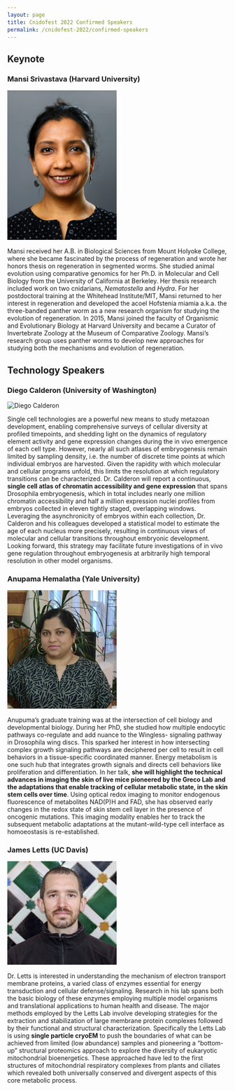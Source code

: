 ```yaml
---
layout: page
title: Cnidofest 2022 Confirmed Speakers
permalink: /cnidofest-2022/confirmed-speakers
---
```


## Keynote 

### Mansi Srivastava (Harvard University)

<img src="/assets/images/Mansi-Srivastava.jpg" alt="Mansi Strivastava" width=250/>

Mansi received her A.B. in Biological Sciences from Mount Holyoke College, where she became fascinated by the process of regeneration and wrote her honors thesis on regeneration in segmented worms. She studied animal evolution using comparative genomics for her Ph.D. in Molecular and Cell Biology from the University of California at Berkeley. Her thesis research included work on two cnidarians, _Nematostella_ and _Hydra_. For her postdoctoral training at the Whitehead Institute/MIT, Mansi returned to her interest in regeneration and developed the acoel Hofstenia miamia a.k.a. the three-banded panther worm as a new research organism for studying the evolution of regeneration. In 2015, Mansi joined the faculty of Organismic and Evolutionary Biology at Harvard University and became a Curator of Invertebrate Zoology at the Museum of Comparative Zoology. Mansi’s research group uses panther worms to develop new approaches for studying both the mechanisms and evolution of regeneration.

## Technology Speakers

### Diego Calderon (University of Washington)

<img src="/assets/images/Diego-Calderon.jpg" alt="Diego Calderon" width=250/>

Single cell technologies are a powerful new means to study metazoan development, enabling comprehensive surveys of cellular diversity at profiled timepoints, and shedding light on the dynamics of regulatory element activity and gene expression changes during the in vivo emergence of each cell type. However, nearly all such atlases of embryogenesis remain limited by sampling density, i.e. the number of discrete time points at which individual embryos are harvested. Given the rapidity with which molecular and cellular programs unfold, this limits the resolution at which regulatory transitions can be characterized. Dr. Calderon will report a continuous, **single cell atlas of chromatin accessibility and gene expression** that spans Drosophila embryogenesis, which in total includes nearly one million chromatin accessibility and half a million expression nuclei profiles from embryos collected in eleven tightly staged, overlapping windows. Leveraging the asynchronicity of embryos within each collection, Dr. Calderon and his colleagues developed a statistical model to estimate the age of each nucleus more precisely, resulting in continuous views of molecular and cellular transitions throughout embryonic development. Looking forward, this strategy may facilitate future investigations of in vivo gene regulation throughout embryogenesis at arbitrarily high temporal resolution in other model organisms.

### Anupama Hemalatha (Yale University)

<img src="/assets/images/Anupama-Hemalatha.jpg" alt="Anapuma Hemalatha" width=250/>

Anupuma’s graduate training was at the intersection of cell biology and developmental biology. During her PhD, she studied how multiple endocytic pathways co-regulate and add nuance to the Wingless- signaling pathway in Drosophila wing discs.  This sparked her interest in how intersecting complex growth signaling pathways are deciphered per cell to result in cell behaviors in a tissue-specific coordinated manner. Energy metabolism is one such hub that integrates growth signals and directs cell behaviors like proliferation and differentiation.  In her talk, **she will highlight the technical advances in imaging the skin of live mice pioneered by the Greco Lab and the adaptations that enable tracking of cellular metabolic state, in the skin stem cells over time**. Using optical redox imaging to monitor endogenous fluorescence of metabolites NAD(P)H and FAD, she has observed early changes in the redox state of skin stem cell layer in the presence of oncogenic mutations. This imaging modality enables her to track the subsequent metabolic adaptations at the mutant-wild-type cell interface as homoeostasis is re-established.


### James Letts (UC Davis)

<img src="/assets/images/James-Letts.jpg" alt="James Letts" width=250/>


Dr. Letts is interested in understanding the mechanism of electron transport membrane proteins, a varied class of enzymes essential for energy transduction and cellular defense/signaling. Research in his lab spans both the basic biology of these enzymes employing multiple model organisms and translational applications to human health and disease. The major methods employed by the Letts Lab involve developing strategies for the extraction and stabilization of large membrane protein complexes followed by their functional and structural characterization. Specifically the Letts Lab is using **single particle cryoEM** to push the boundaries of what can be achieved from limited (low abundance) samples and pioneering a “bottom-up” structural proteomics approach to explore the diversity of eukaryotic mitochondrial bioenergetics. These approached have led to the first structures of mitochondrial respiratory complexes from plants and ciliates which revealed both universally conserved and divergent aspects of this core metabolic process.